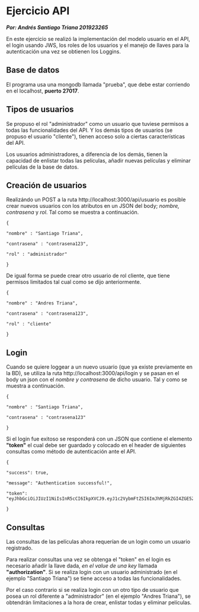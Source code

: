# Ejercicio API
***Por: Andrés Santiago Triana 201923265***


En este ejercicio se realizó la implementación del modelo usuario en el API, el login usando JWS, los roles de los usuarios y el manejo de llaves para la autenticación una vez se obtienen los Loggins.

## Base de datos

El programa usa una mongodb llamada "prueba", que debe estar corriendo en el localhost, **puerto 27017**.

## Tipos de usuarios
Se propuso el rol "administrador" como un usuario que tuviese permisos a todas las funcionalidades del API. Y los demás tipos de usuarios (se propuso el usuario "cliente"), tienen acceso solo a ciertas características del API.

Los usuarios administradores, a diferencia de los demás, tienen la capacidad de enlistar todas las películas, añadir nuevas películas y eliminar películas de la base de datos.

## Creación de usuarios
Realizándo un POST a la ruta http://localhost:3000/api/usuario es posible crear nuevos usuarios con los atributos en un JSON del body; *nombre, contrasena* y *rol*. Tal como se muestra a continuación.


    {

    "nombre" : "Santiago Triana",
    
    "contrasena" : "contrasena123",
    
    "rol" : "administrador"
    
    }

De igual forma se puede crear otro usuario de rol cliente, que tiene permisos limitados tal cual como se dijo anteriormente.

    {
    
    "nombre" : "Andres Triana",
    
    "contrasena" : "contrasena123",
    
    "rol" : "cliente"
    
    }

## Login
Cuando se quiere loggear a un nuevo usuario (que ya existe previamente en la BD), se utiliza la ruta http://localhost:3000/api/login y se pasan en el body un json con el *nombre y contrasena* de dicho usuario. Tal y como se muestra a continuación.

    {
    
    "nombre" : "Santiago Triana",
    
    "contrasena" : "contrasena123"
    
    }

Si el login fue exitoso se responderá con un JSON que contiene el elemento **"token"** el cual debe ser guardado y colocado en el header de siguientes consultas como método de autenticación ante el API.

    {
    
    "success": true,
    
    "message": "Authentication successful!",
    
    "token": "eyJhbGciOiJIUzI1NiIsInR5cCI6IkpXVCJ9.eyJ1c2VybmFtZSI6ImJhMjRkZGI4ZGE5ZWQxOWU3Y2EyMjNiNTJiZWQ1MjFmIiwiaWF0IjoxNjQ3MTUyNjQ1LCJleHAiOjE2NDcyMzkwNDV9.hTEDAa0HwBdNu5MjRRsVMlm1srJYXJHrsh2uRLGcs2o"
    
    }

## Consultas 

Las consultas de las películas ahora requerían de un login como un usuario registrado.

Para realizar consultas una vez se obtenga el "token" en el login es necesario añadir la llave dada, *en el value de una key* llamada **"authorization"**. Si se realiza login con un usuario administrado (en el ejemplo "Santiago Triana") se tiene acceso a todas las funcionalidades.

Por el caso contrario si se realiza login con un otro tipo de usuario que posea un rol diferente a "administrador" (en el ejemplo "Andres Triana"), se obtendrán limitaciones a la hora de crear, enlistar todas y eliminar películas. 
